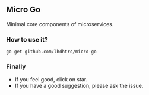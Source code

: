 ## Micro Go
Minimal core components of microservices.

### How to use it?
`go get github.com/lhdhtrc/micro-go`

### Finally
- If you feel good, click on star.
- If you have a good suggestion, please ask the issue.

